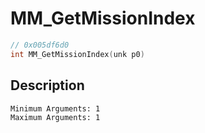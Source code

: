 # MM_GetMissionIndex
```c
// 0x005df6d0
int MM_GetMissionIndex(unk p0)
```
## Description
```
Minimum Arguments: 1
Maximum Arguments: 1
```
